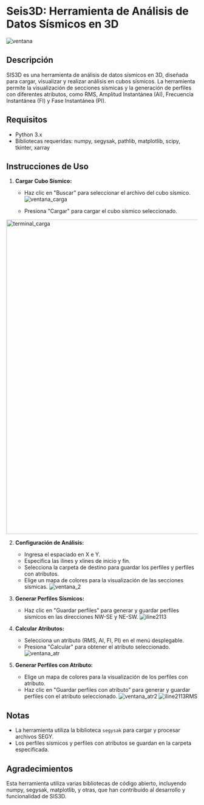 # Seis3D: Herramienta de Análisis de Datos Sísmicos en 3D
![ventana](https://github.com/JoseMariaGarciaMarquez/Seis3D/assets/30852961/9305405f-e180-46ee-8839-d7f77fc013e6)

## Descripción
SIS3D es una herramienta de análisis de datos sísmicos en 3D, diseñada para cargar, visualizar y realizar análisis en cubos sísmicos. La herramienta permite la visualización de secciones sísmicas y la generación de perfiles con diferentes atributos, como RMS, Amplitud Instantánea (AI), Frecuencia Instantánea (FI) y Fase Instantánea (PI).

## Requisitos
- Python 3.x
- Bibliotecas requeridas: numpy, segysak, pathlib, matplotlib, scipy, tkinter, xarray

## Instrucciones de Uso
1. **Cargar Cubo Sísmico:**
   - Haz clic en "Buscar" para seleccionar el archivo del cubo sísmico.
  ![ventana_carga](https://github.com/JoseMariaGarciaMarquez/Seis3D/assets/30852961/e567fb4c-58a0-4342-a417-756d2b7f9587)

   - Presiona "Cargar" para cargar el cubo sísmico seleccionado.
<img width="827" alt="terminal_carga" src="https://github.com/JoseMariaGarciaMarquez/Seis3D/assets/30852961/c1cfa06b-4864-4ccd-9d5b-d30f1d23edb5">

2. **Configuración de Análisis:**
   - Ingresa el espaciado en X e Y.
   - Especifica las ilines y xlines de inicio y fin.
   - Selecciona la carpeta de destino para guardar los perfiles y perfiles con atributos.
   - Elige un mapa de colores para la visualización de las secciones sísmicas.
 ![ventana_2](https://github.com/JoseMariaGarciaMarquez/Seis3D/assets/30852961/f2b662e1-7255-4e63-91fd-2ce0c5ba553c)


3. **Generar Perfiles Sísmicos:**
   - Haz clic en "Guardar perfiles" para generar y guardar perfiles sísmicos en las direcciones NW-SE y NE-SW.
![iline2113](https://github.com/JoseMariaGarciaMarquez/Seis3D/assets/30852961/bf8db0a9-f4f6-4864-996f-6e53b51bcc9c)
4. **Calcular Atributos:**
   - Selecciona un atributo (RMS, AI, FI, PI) en el menú desplegable.
   - Presiona "Calcular" para obtener el atributo seleccionado.
![ventana_atr](https://github.com/JoseMariaGarciaMarquez/Seis3D/assets/30852961/1604f158-5a00-436e-85e9-550df3cc5580)

5. **Generar Perfiles con Atributo:**
   - Elige un mapa de colores para la visualización de los perfiles con atributo.
   - Haz clic en "Guardar perfiles con atributo" para generar y guardar perfiles con el atributo seleccionado.
![ventana_atr2](https://github.com/JoseMariaGarciaMarquez/Seis3D/assets/30852961/270153c9-e88c-406d-99d1-802c0a0f9643)
![iline2113RMS](https://github.com/JoseMariaGarciaMarquez/Seis3D/assets/30852961/a49210bf-4fba-4c53-acb4-88df175682c4)

## Notas
- La herramienta utiliza la biblioteca `segysak` para cargar y procesar archivos SEGY.
- Los perfiles sísmicos y perfiles con atributos se guardan en la carpeta especificada.

## Agradecimientos
Esta herramienta utiliza varias bibliotecas de código abierto, incluyendo numpy, segysak, matplotlib, y otras, que han contribuido al desarrollo y funcionalidad de SIS3D.

